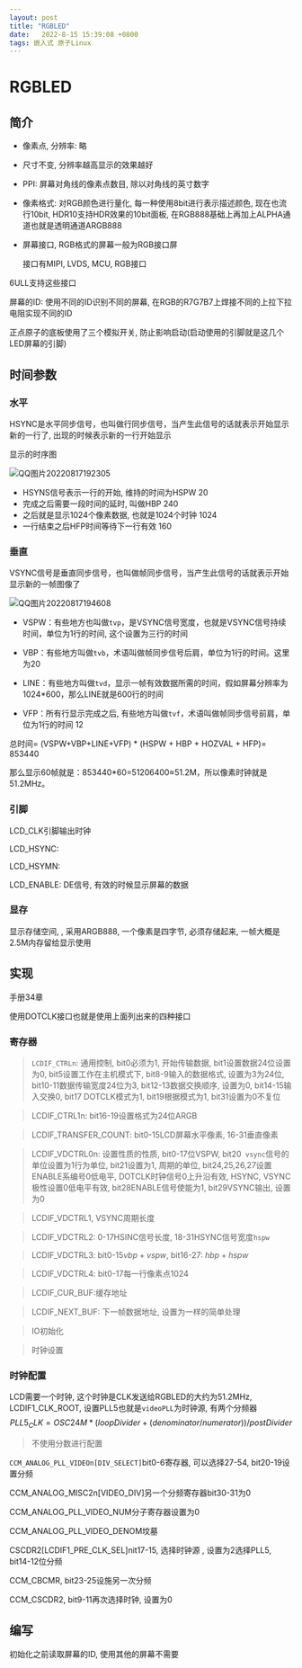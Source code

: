 ```yaml
---
layout: post
title: "RGBLED" 
date:   2022-8-15 15:39:08 +0800
tags: 嵌入式 原子Linux
---
```


# RGBLED

## 简介

+   像素点, 分辨率: 略

+   尺寸不变, 分辨率越高显示的效果越好

+   PPI: 屏幕对角线的像素点数目, 除以对角线的英寸数字

+   像素格式: 对RGB颜色进行量化, 每一种使用8bit进行表示描述颜色, 现在也流行10bit, HDR10支持HDR效果的10bit面板, 在RGB888基础上再加上ALPHA通道也就是透明通道ARGB888

+   屏幕接口, RGB格式的屏幕一般为RGB接口屏

    接口有MIPI, LVDS, MCU, RGB接口

6ULL支持这些接口

屏幕的ID: 使用不同的ID识别不同的屏幕, 在RGB的R7G7B7上焊接不同的上拉下拉电阻实现不同的ID

正点原子的底板使用了三个模拟开关, 防止影响启动(启动使用的引脚就是这几个LED屏幕的引脚)

## 时间参数

### 水平

HSYNC是水平同步信号，也叫做行同步信号，当产生此信号的话就表示开始显示新的一行了, 出现的时候表示新的一行开始显示

显示的时序图

![QQ图片20220817192305](E:\a学习\笔记\img\QQ图片20220817192305.png)

+   HSYNS信号表示一行的开始, 维持的时间为HSPW   20
+    完成之后需要一段时间的延时, 叫做HBP                  240
+   之后就是显示1024个像素数据, 也就是1024个时钟 1024
+   一行结束之后HFP时间等待下一行有效                     160

### 垂直

VSYNC信号是垂直同步信号，也叫做帧同步信号，当产生此信号的话就表示开始显示新的一帧图像了

![QQ图片20220817194608](E:\a学习\笔记\img\QQ图片20220817194608.png)

+   VSPW：有些地方也叫做`tvp`，是VSYNC信号宽度，也就是VSYNC信号持续时间，单位为1行的时间, 这个设置为三行的时间

+   VBP：有些地方叫做`tvb`，术语叫做帧同步信号后肩，单位为1行的时间。这里为20

+   LINE：有些地方叫做`tvd`，显示一帧有效数据所需的时间，假如屏幕分辨率为1024*600，那么LINE就是600行的时间

+   VFP：所有行显示完成之后, 有些地方叫做`tvf`，术语叫做帧同步信号前肩，单位为1行的时间 12

总时间= (VSPW+VBP+LINE+VFP) * (HSPW + HBP + HOZVAL + HFP)= 853440

那么显示60帧就是：853440*60=51206400≈51.2M，所以像素时钟就是51.2MHz。

### 引脚

LCD_CLK引脚输出时钟

LCD_HSYNC:  

LCD_HSYMN:  

LCD_ENABLE: DE信号, 有效的时候显示屏幕的数据

### 显存

显示存储空间, , 采用ARGB888, 一个像素是四字节, 必须存储起来, 一帧大概是2.5M内存留给显示使用

## 实现

手册34章

使用DOTCLK接口也就是使用上面列出来的四种接口

### 寄存器

>   `LCDIF_CTRLn`: 通用控制, bit0必须为1, 开始传输数据, bit1设置数据24位设置为0, bit5设置工作在主机模式下, bit8-9输入的数据格式, 设置为3为24位, bit10-11数据传输宽度24位为3,  bit12-13数据交换顺序, 设置为0, bit14-15输入交换0, bit17 DOTCLK模式为1, bit19根据模式为1, bit31设置为0不复位

>   LCDIF_CTRL1n: bit16-19设置格式为24位ARGB

>   LCDIF_TRANSFER_COUNT: bit0-15LCD屏幕水平像素, 16-31垂直像素

>   LCDIF_VDCTRL0n: 设置性质的性质, bit0-17位VSPW, bit20` vsync`信号的单位设置为1行为单位, bit21设置为1, 周期的单位, bit24,25,26,27设置ENABLE系编号0低电平, DOTCLK时钟信号0上升沿有效, HSYNC, VSYNC极性设置0低电平有效, bit28ENABLE信号使能为1, bit29VSYNC输出, 设置为0

>   LCDIF_VDCTRL1, VSYNC周期长度

>   LCDIF_VDCTRL2: 0-17HSINC信号长度, 18-31HSYNC信号宽度`hspw`

>   LCDIF_VDCTRL3: bit0-15$vbp+vspw$, bit16-27: $hbp+hspw$

>   LCDIF_VDCTRL4: bit0-17每一行像素点1024

>   LCDIF_CUR_BUF:缓存地址

>   LCDIF_NEXT_BUF: 下一帧数据地址, 设置为一样的简单处理

>   IO初始化

>   时钟设置

### 时钟配置

LCD需要一个时钟, 这个时钟是CLK发送给RGBLED的大约为51.2MHz, LCDIF1_CLK_ROOT, 设置PLL5也就是`videoPLL`为时钟源, 有两个分频器
$$
PLL5_CLK = OSC24M * (loopDivider + (denominator / numerator)) / postDivider
$$

>   不使用分数进行配置

`CCM_ANALOG_PLL_VIDEOn[DIV_SELECT]`bit0-6寄存器, 可以选择27-54, bit20-19设置分频

CCM_ANALOG_MISC2n[VIDEO_DIV]另一个分频寄存器bit30-31为0

CCM_ANALOG_PLL_VIDEO_NUM分子寄存器设置为0

CCM_ANALOG_PLL_VIDEO_DENOM坟墓

CSCDR2[LCDIF1_PRE_CLK_SEL]nit17-15, 选择时钟源 , 设置为2选择PLL5, bit14-12位分频

CCM_CBCMR, bit23-25设施另一次分频

CCM_CSCDR2, bit9-11再次选择时钟, 设置为0



## 编写

初始化之前读取屏幕的ID, 使用其他的屏幕不需要













